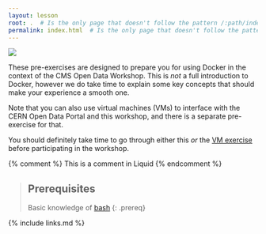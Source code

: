 ```yaml
---
layout: lesson
root: .  # Is the only page that doesn't follow the pattern /:path/index.html
permalink: index.html  # Is the only page that doesn't follow the pattern /:path/index.html
---
```

![](assets/img/docker_opendata_logo.png)

These pre-exercises are designed to prepare you for using Docker in the context of
the CMS Open Data Workshop. This is *not* a full introduction to Docker, however
we do take time to explain some key concepts that should make your experience a smooth one.

Note that you can also use virtual machines (VMs) to interface with the CERN Open Data Portal
and this workshop, and there is a separate pre-exercise for that.

You should definitely take time to go through either this *or* the [VM exercise](https://cms-opendata-workshop.github.io/workshop2021-lesson-virtualmachine/) before
participating in the workshop.

<!--- If you run into problems with any of these steps, please reach out to the organizers
through the dedicated [Mattermost channel][mattermost]. -->

<!-- this is an html comment -->

{% comment %} This is a comment in Liquid {% endcomment %}

> ## Prerequisites
>
> Basic knowledge of [bash](https://swcarpentry.github.io/shell-novice/01-intro/index.html#the-shell)
{: .prereq}

{% include links.md %}
